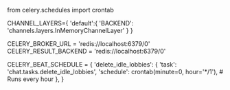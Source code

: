 from celery.schedules import crontab



CHANNEL_LAYERS={
    'default':{
        'BACKEND': 'channels.layers.InMemoryChannelLayer'
    }
}

CELERY_BROKER_URL = 'redis://localhost:6379/0'
CELERY_RESULT_BACKEND = 'redis://localhost:6379/0'

CELERY_BEAT_SCHEDULE = {
    'delete_idle_lobbies': {
        'task': 'chat.tasks.delete_idle_lobbies',
        'schedule': crontab(minute=0, hour='*/1'),  # Runs every hour
    },
}
